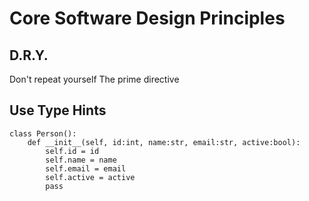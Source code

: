 # Core Software Design Principles

## D.R.Y.
Don't repeat yourself
The prime directive 

## Use Type Hints
```
class Person():
    def __init__(self, id:int, name:str, email:str, active:bool):
        self.id = id
        self.name = name
        self.email = email
        self.active = active
        pass
```
